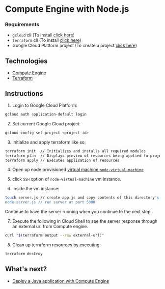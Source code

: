 # Compute Engine with Node.js

### Requirements

- `gcloud` cli (To install [click here](https://cloud.google.com/sdk/docs/install))
- `terraform` cli (To install [click here](https://developer.hashicorp.com/terraform/tutorials/gcp-get-started/install-cli))
- Google Cloud Platform project (To create a project [click here](https://cloud.google.com/resource-manager/docs/creating-managing-projects#gcloud))

## Technologies

- [Compute Engine](https://cloud.google.com/compute)
- [Terraform](https://registry.terraform.io)

## Instructions

1. Login to Google Cloud Platform:

```bash
gcloud auth application-default login
```

2. Set current Google Cloud project:

```bash
gcloud config set project <project-id>
```

3. Initialize and apply terraform like so:

```bash
terraform init  // Initializes and installs all required modules
terraform plan  // Displays preview of resources being applied to project
terraform apply // Executes application of resources
```

4. Open up node provisioned [virtual machine `node-virtual-machine`](https://console.cloud.google.com/compute/instances)

5. click `SSH` option of `node-virtual-machine` vm instance.

6. Inside the vm instance:

```bash
touch server.js // create app.js and copy contents of this directory's `./app.js`
node server.js // run server at port 5000
```

Continue to have the server running when you continue to the next step.

7. Execute the following in Cloud Shell to see the server response through an external url from Compute engine.

```bash
curl "$(terraform output --raw external-url)"
```

8. Clean up terraform resources by executing:

```bash
terraform destroy
```

## What's next?

- [Deploy a Java application with Compute Engine](https://pantheon.corp.google.com/products/solutions/details/java-application)
